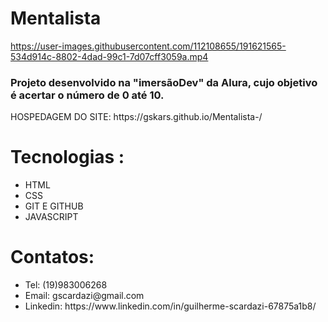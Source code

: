 # Mentalista 

https://user-images.githubusercontent.com/112108655/191621565-534d914c-8802-4dad-99c1-7d07cff3059a.mp4


<h3>Projeto desenvolvido na "imersãoDev" da Alura, cujo objetivo é acertar o número de 0 até 10.</h3>
HOSPEDAGEM DO SITE: https://gskars.github.io/Mentalista-/

 # Tecnologias :
 <uL>
 <li>HTML</li>
 <li>CSS</li>
 <li>GIT E GITHUB</li>
 <li> JAVASCRIPT</li>
</ul>
 
 # Contatos:
 <UL>
 <LI>Tel: (19)983006268 </LI>
 <LI>Email: gscardazi@gmail.com </LI>
 <LI>Linkedin: https://www.linkedin.com/in/guilherme-scardazi-67875a1b8/   </LI>
 </UL>

